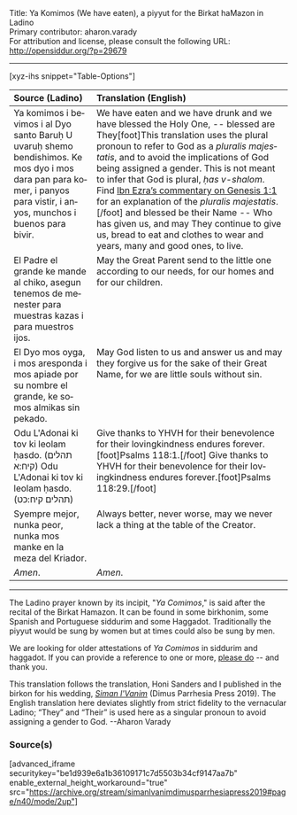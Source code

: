 <html>
<head></head>
<body>
Title: Ya Komimos (We have eaten), a piyyut for the Birkat haMazon in Ladino<br />
Primary contributor: aharon.varady<br />
For attribution and license, please consult the following URL: <a href="http://opensiddur.org/?p=29679">http://opensiddur.org/?p=29679</a>
<p />
<hr />

[xyz-ihs snippet="Table-Options"]<table style="margin-left: auto; margin-right: auto;" class="draggable">
<thead><tr><th id="x" style="text-align: left;">Source (Ladino)</th><th style="text-align: left;">Translation (English)</th></tr></thead>
<tbody>
<tr><td style="vertical-align:top;">
<div class="spanish" lang="es">
Ya komimos 
i bevimos 
i al Dyo 
santo Baruḥ 
U uvaruḥ shemo bendishimos. 
Ke mos dyo 
i mos dara pan para komer, 
i panyos para vistir, 
i anyos, munchos i buenos para bivir. 
</span></div></td>
 
<td style="vertical-align:top;">
<div class="english" lang="en">
We have eaten 
and we have drunk 
and we have blessed the Holy One, --
blessed are They[foot]This translation uses the plural pronoun to refer to God as a <em>pluralis majestatis</em>, and to avoid the implications of God being assigned a gender. This is not meant to infer that God is plural, <em>ḥas v-shalom</em>. Find <a href="https://www.sefaria.org/Ibn_Ezra_on_Genesis.1.1.3?lang=bi">Ibn Ezra’s commentary on Genesis 1:1</a> for an explanation of the <em>pluralis majestatis</em>.[/foot]
and blessed be their Name -- 
Who has given us, 
and may They continue to give us, 
bread to eat and clothes to wear 
and years, many and good ones, to live. 
</div></td></tr>


<tr><td style="vertical-align:top;">
<div class="spanish" lang="es">
El Padre el grande 
ke mande al chiko, 
asegun tenemos de menester 
para muestras kazas 
i para muestros ijos. 
</span></div></td>
 
<td style="vertical-align:top;">
<div class="english" lang="en">
May the Great Parent 
send to the little one 
according to our needs, 
for our homes 
and for our children. 
</div></td></tr>


<tr><td style="vertical-align:top;">
<div class="spanish" lang="es">
El Dyo mos oyga, 
i mos aresponda 
i mos apiade 
por su nombre el grande, 
ke somos almikas sin pekado. 
</span></div></td>
 
<td style="vertical-align:top;">
<div class="english" lang="en">
May God listen to us 
and answer us 
and may they forgive us 
for the sake of their Great Name, 
for we are little souls without sin.  
</div></td></tr>


<tr><td style="vertical-align:top;">
<div class="spanish" lang="es">
Odu L'Adonai ki tov 
ki leolam ḥasdo. <span class="citation">(תהלים קיח:א)</span>
Odu L'Adonai ki tov 
ki leolam ḥasdo. <span class="citation">(תהלים קיח:כט)</span>
</span></div></td>
 
<td style="vertical-align:top;">
<div class="english" lang="en">
Give thanks to YHVH for their benevolence
for their lovingkindness endures forever.[foot]Psalms 118:1.[/foot]
Give thanks to YHVH for their benevolence
for their lovingkindness endures forever.[foot]Psalms 118:29.[/foot]
</div></td></tr>


<tr><td style="vertical-align:top;">
<div class="spanish" lang="es">
Syempre mejor, 
nunka peor, 
nunka mos manke 
en la meza del Kriador. 
</span></div></td>
 
<td style="vertical-align:top;">
<div class="english" lang="en">
Always better, 
never worse, 
may we never lack a thing 
at the table of the Creator. 
</div></td></tr>


<tr><td style="vertical-align:top;">
<div class="spanish" lang="es">
<em>Amen</em>.
</span></div></td>
 
<td style="vertical-align:top;">
<div class="english" lang="en">
<em>Amen</em>.
</div></td></tr>
</tbody></table>

<hr />

The Ladino prayer known by its incipit, "<em>Ya Comimos</em>," is said after the recital of the Birkat Hamazon. It can be found in some birkhonim, some Spanish and Portuguese siddurim and some Haggadot. Traditionally the piyyut would be sung by women but at times could also be sung by men.

We are looking for older attestations of <em>Ya Comimos</em> in siddurim and haggadot. If you can provide a reference to one or more, <a href="/contact/">please do</a> -- and thank you.

This translation follows the translation, Honi Sanders and I published in the birkon for his wedding, <em><a href="http://opensiddur.org/?p=25938">Siman l'Vanim</a></em> (Dimus Parrhesia Press 2019). The English translation here deviates slightly from strict fidelity to the vernacular Ladino; “They” and “Their” is used here as a singular pronoun to avoid assigning a gender to God. --Aharon Varady

<h3>Source(s)</h3>

[advanced_iframe securitykey="be1d939e6a1b36109171c7d5503b34cf9147aa7b" enable_external_height_workaround="true" src="https://archive.org/stream/simanlvanimdimusparrhesiapress2019#page/n40/mode/2up"]

&nbsp;
</body>
</html>